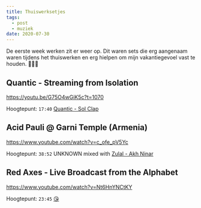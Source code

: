 ```yaml
---
title: Thuiswerksetjes
tags:
  - post
  - muziek
date: 2020-07-30
---
```


De eerste week werken zit er weer op. Dit waren sets die erg aangenaam waren tijdens het thuiswerken en erg hielpen om mijn vakantiegevoel vast te houden. 🧘🏼‍♂️

## Quantic - Streaming from Isolation
https://youtu.be/G75O4wGiK5c?t=1070

Hoogtepunt: `17:40` [Quantic - Sol Clap](https://open.spotify.com/track/54f08k7H92QH8RbfRZx8bl?si=p0daEPiOTB-Kfk99VkmqBg)


## Acid Pauli @ Garni Temple (Armenia)
https://www.youtube.com/watch?v=c_ofe_pV5Yc

Hoogtepunt: `38:52` UNKNOWN mixed with [Zulal - Akh Ninar](https://open.spotify.com/track/4XJWQ1HxWl02Z0ayI0HX74?si=6_coRvpURKOl2u2WDbG1PQ)


## Red Axes - Live Broadcast from the Alphabet
https://www.youtube.com/watch?v=Nt6HnYNCtKY

Hoogtepunt: `23:45` [😘](https://youtu.be/Nt6HnYNCtKY?t=1424)

